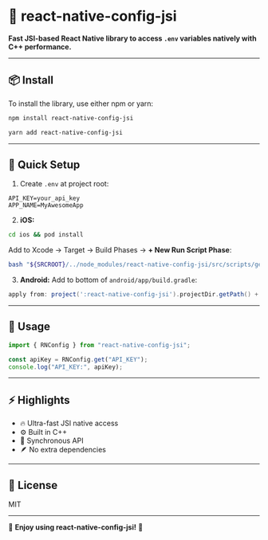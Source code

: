 # 🚀 react-native-config-jsi

**Fast JSI-based React Native library to access `.env` variables natively with C++ performance.**

---

## 📦 Install

To install the library, use either npm or yarn:
```sh
npm install react-native-config-jsi

yarn add react-native-config-jsi
```

---

## 🔧 Quick Setup

1. Create `.env` at project root:
```env
API_KEY=your_api_key
APP_NAME=MyAwesomeApp
```

2. **iOS:**
```bash
cd ios && pod install
```
Add to Xcode → Target → Build Phases → **+ New Run Script Phase**:
```bash
bash "${SRCROOT}/../node_modules/react-native-config-jsi/src/scripts/generate.sh"
```

3. **Android:**
Add to bottom of `android/app/build.gradle`:
```gradle
apply from: project(':react-native-config-jsi').projectDir.getPath() + "/dotenv.gradle"
```

---

## 🚀 Usage

```js
import { RNConfig } from "react-native-config-jsi";

const apiKey = RNConfig.get("API_KEY");
console.log("API_KEY:", apiKey);
```

---

## ⚡ Highlights

- 🔥 Ultra-fast JSI native access
- ⚙️ Built in C++
- 🧩 Synchronous API
- 🪶 No extra dependencies

---

## 📜 License

MIT

---

🎉 **Enjoy using react-native-config-jsi!** 🚀

